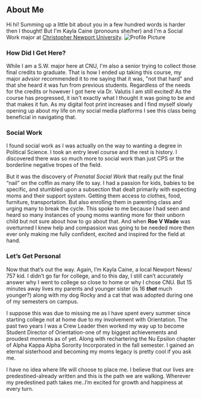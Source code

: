 ## About Me
Hi hi! Summing up a little bit about you in a few hundred words is harder then I thought! But I'm Kayla Caine (pronouns she/her) and I'm a Social Work major at [Christopher Newport University](https://cnu.edu/academics/departments/sswa/).
![Profile Picture](https://kaylac1.github.io/KaylaC/images/IMG_9459.png)

### How Did I Get Here?

While I am a S.W. major here at CNU, I'm also a senior trying to collect those final credits to graduate. That is how I ended up taking this course, my major advsior recommended it to me saying that it was, "not that hard" and that she heard it was fun from previous students. Regardless of the needs for the credits or however I got here via Dr. Valutis I am still excited! As the course has progressed, it isn't exactly what I thought it was going to be and that makes it fun. As my digital foot print increases and I find myself slowly opening up about my life on my social media platforms I see this class being beneficial in navigating that.

### Social Work

I found social work as I was actually on the way to wanting a degree in Political Science. I took an entry level course and the rest is history. I discovered there was so much more to social work than just CPS or the borderline negative tropes of the field. 

But it was the discovery of _Prenatal Social Work_ that really put the final “nail” on the coffin as many life to say. I had a passion for kids, babies to be specific, and stumbled upon a subsection that dealt primarily with expecting moms and their support system. Getting them access to clothes, food, furniture, transportation. But also enrolling them in parenting class and urging many to break the cycle. This spoke to me because I had seen and heard so many instances of young moms wanting more for their unborn child but not sure about how to go about that. And when **Roe V Wade** was overturned I knew help and compassion was going to be needed more then ever only making me fully confident, excited and inspired for the field at hand.

### Let’s Get Personal

Now that that’s out the way. Again, I’m Kayla Caine, a local Newport News/ 757 kid. I didn’t go far for college, and to this day, I still can’t accurately answer why I went to college so close to home or why I chose CNU. But 15 minutes away lives my parents and younger sister (is 16 **_that_** much younger?) along with my dog Rocky and a cat that was adopted during one of my semesters on campus. 

I suppose this was due to missing me as I have spent every summer since starting college not at home due to my involvement with Orientation. The past two years I was a Crew Leader then worked my way up to become Student Director of Orientation-one of my biggest achievements and proudest moments as of yet. Along with rechartering the Nu Epsilon chapter of Alpha Kappa Alpha Sorority Incorporated in the fall semester. I gained an eternal sisterhood and becoming my moms legacy is pretty cool if you ask me.

I have no idea where life will choose to place me. I believe that our lives are predestined-already written and this is the path we are walking. Wherever my predestined path takes me..I’m excited for growth and happiness at every turn.
